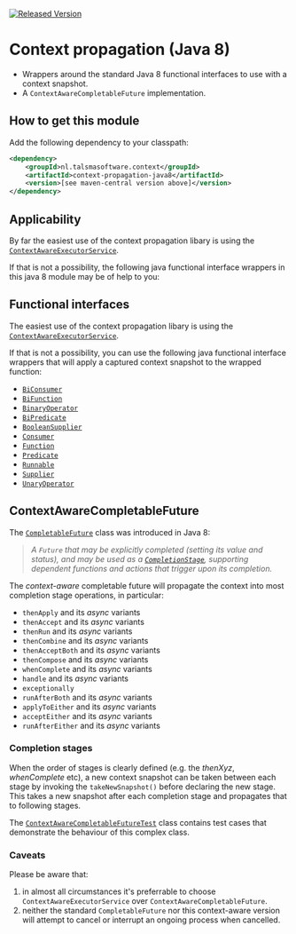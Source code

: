 [![Released Version][maven-img]][maven] 

# Context propagation (Java 8)

- Wrappers around the standard Java 8 functional interfaces to use with a context snapshot.
- A `ContextAwareCompletableFuture` implementation.

## How to get this module

Add the following dependency to your classpath:
```xml
<dependency>
    <groupId>nl.talsmasoftware.context</groupId>
    <artifactId>context-propagation-java8</artifactId>
    <version>[see maven-central version above]</version>
</dependency>
```

## Applicability

By far the easiest use of the context propagation libary is using the
[`ContextAwareExecutorService`][ContextAwareExecutorService].

If that is not a possibility, the following java functional interface wrappers
in this java 8 module may be of help to you:

## Functional interfaces

The easiest use of the context propagation libary is using the
[`ContextAwareExecutorService`][ContextAwareExecutorService].

If that is not a possibility, you can use the following java functional interface wrappers
that will apply a captured context snapshot to the wrapped function:

- [`BiConsumer`](https://javadoc.io/page/nl.talsmasoftware.context/context-propagation-java8/latest/nl/talsmasoftware/context/functions/BiConsumerWithContext.html)
- [`BiFunction`](https://javadoc.io/page/nl.talsmasoftware.context/context-propagation-java8/latest/nl/talsmasoftware/context/functions/BiFunctionWithContext.html)
- [`BinaryOperator`](https://javadoc.io/page/nl.talsmasoftware.context/context-propagation-java8/latest/nl/talsmasoftware/context/functions/BinaryOperatorWithContext.html)
- [`BiPredicate`](https://javadoc.io/page/nl.talsmasoftware.context/context-propagation-java8/latest/nl/talsmasoftware/context/functions/BiPredicateWithContext.html)
- [`BooleanSupplier`](https://javadoc.io/page/nl.talsmasoftware.context/context-propagation-java8/latest/nl/talsmasoftware/context/functions/BooleanSupplierWithContext.html)
- [`Consumer`](https://javadoc.io/page/nl.talsmasoftware.context/context-propagation-java8/latest/nl/talsmasoftware/context/functions/ConsumerWithContext.html)
- [`Function`](https://javadoc.io/page/nl.talsmasoftware.context/context-propagation-java8/latest/nl/talsmasoftware/context/functions/FunctionWithContext.html)
- [`Predicate`](https://javadoc.io/page/nl.talsmasoftware.context/context-propagation-java8/latest/nl/talsmasoftware/context/functions/PredicateWithContext.html)
- [`Runnable`](https://javadoc.io/page/nl.talsmasoftware.context/context-propagation-java8/latest/nl/talsmasoftware/context/functions/RunnableWithContext.html)
- [`Supplier`](https://javadoc.io/page/nl.talsmasoftware.context/context-propagation-java8/latest/nl/talsmasoftware/context/functions/SupplierWithContext.html)
- [`UnaryOperator`](https://javadoc.io/page/nl.talsmasoftware.context/context-propagation-java8/latest/nl/talsmasoftware/context/functions/UnaryOperatorWithContext.html)


## ContextAwareCompletableFuture

The [`CompletableFuture`][CompletableFuture] class was introduced in Java 8:
> _A `Future` that may be explicitly completed (setting its value and status),
> and may be used as a [`CompletionStage`][CompletionStage],
> supporting dependent functions and actions that trigger upon its completion._

The _context-aware_ completable future will propagate the context into most completion stage
operations, in particular:
- `thenApply` and its _async_ variants
- `thenAccept` and its _async_ variants
- `thenRun` and its _async_ variants
- `thenCombine` and its _async_ variants
- `thenAcceptBoth` and its _async_ variants
- `thenCompose` and its _async_ variants
- `whenComplete` and its _async_ variants
- `handle` and its _async_ variants
- `exceptionally`
- `runAfterBoth` and its _async_ variants
- `applyToEither` and its _async_ variants
- `acceptEither` and its _async_ variants
- `runAfterEither` and its _async_ variants

### Completion stages
When the order of stages is clearly defined (e.g. the _thenXyz_, _whenComplete_ etc),
a new context snapshot can be taken between each stage by invoking the `takeNewSnapshot()`
before declaring the new stage. This takes a new snapshot after each completion stage and
propagates that to following stages.

The [`ContextAwareCompletableFutureTest`](https://github.com/talsma-ict/context-propagation/blob/develop/context-propagation-java8/src/test/java/nl/talsmasoftware/context/futures/ContextAwareCompletableFutureTest.java) class contains
test cases that demonstrate the behaviour of this complex class.

### Caveats

Please be aware that:
1. in almost all circumstances it's preferrable 
   to choose `ContextAwareExecutorService` over `ContextAwareCompletableFuture`.
2. neither the standard `CompletableFuture` nor this context-aware version
   will attempt to cancel or interrupt an ongoing process when cancelled.

  [maven-img]: https://img.shields.io/maven-central/v/nl.talsmasoftware.context/context-propagation-java8.svg
  [maven]: http://search.maven.org/#search%7Cga%7C1%7Cg%3A%22nl.talsmasoftware.context%22%20AND%20a%3A%22context-propagation-java8%22

  [ContextAwareExecutorService]: https://javadoc.io/page/nl.talsmasoftware.context/context-propagation/latest/nl/talsmasoftware/context/executors/ContextAwareExecutorService.html
  [CompletableFuture]: https://docs.oracle.com/javase/8/docs/api/java/util/concurrent/CompletableFuture.html
  [CompletionStage]: https://docs.oracle.com/javase/8/docs/api/java/util/concurrent/CompletionStage.html
  
